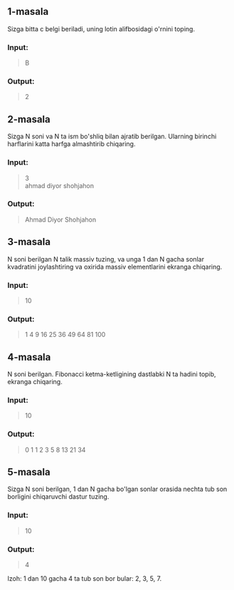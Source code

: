 ## 1-masala

Sizga bitta c belgi beriladi, uning lotin alifbosidagi o'rnini toping.

### Input:

> B

### Output:

> 2

##

## 2-masala

Sizga N soni va N ta ism bo'shliq bilan ajratib berilgan. Ularning birinchi harflarini katta harfga almashtirib chiqaring.

### Input:

> 3<br>
> ahmad diyor shohjahon

### Output:

> Ahmad Diyor Shohjahon

## 3-masala

N soni berilgan N talik massiv tuzing, va unga 1 dan N gacha sonlar kvadratini joylashtiring va oxirida massiv elementlarini ekranga chiqaring.

### Input:

> 10

### Output:

> 1 4 9 16 25 36 49 64 81 100

## 4-masala

N soni berilgan. Fibonacci ketma-ketligining dastlabki N ta hadini topib, ekranga chiqaring.

### Input:

> 10

### Output:

> 0 1 1 2 3 5 8 13 21 34

## 5-masala

Sizga N soni berilgan, 1 dan N gacha bo'lgan sonlar orasida nechta tub son borligini
chiqaruvchi dastur tuzing.

### Input:

> 10

### Output:

> 4

Izoh: 1 dan 10 gacha 4 ta tub son bor bular: 2, 3, 5, 7.
